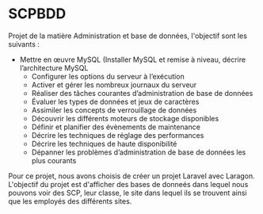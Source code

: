 # SCPBDD
 Projet de la matière Administration et base de données, l'objectif sont les suivants :
 - Mettre en œuvre MySQL (Installer MySQL et remise à niveau, décrire l’architecture MySQL
    - Configurer les options du serveur à l’exécution
    - Activer et gérer les nombreux journaux du serveur
    - Réaliser des tâches courantes d’administration de base de données
    - Évaluer les types de données et jeux de caractères
    - Assimiler les concepts de verrouillage de données
    - Découvrir les différents moteurs de stockage disponibles
    - Définir et planifier des évènements de maintenance
    - Décrire les techniques de réglage des performances
    - Décrire les techniques de haute disponibilité
    - Dépanner les problèmes d’administration de base de données les plus courants

 Pour ce projet, nous avons choisis de créer un projet Laravel avec Laragon. L'objectif du projet est d'afficher des bases de donneés dans lequel nous pouvons voir des SCP, leur classe, le site dans lequel ils se trouvent ainsi que les employés des différents sites. 
